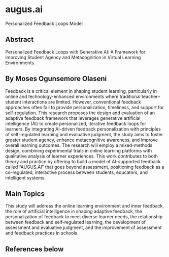 # augus.ai
Personalized Feedback Loops Model
## Abstract
Personalized Feedback Loops with Generative AI: A Framework for Improving Student Agency and Metacognition in Virtual Learning Environments.
## By Moses Ogunsemore Olaseni
Feedback is a critical element in shaping student learning, particularly in online and technology-enhanced environments where traditional teacher–student interactions
are limited. However, conventional feedback approaches often fail to provide personalization, timeliness, and support for self-regulation. This research proposes the design
and evaluation of an adaptive feedback framework that leverages generative artificial intelligence (AI) to create personalized, iterative feedback loops for learners. By integrating
AI-driven feedback personalization with principles of self-regulated learning and evaluative judgment, the study aims to foster greater student agency, enhance metacognitive awareness, 
and improve overall learning outcomes. The research will employ a mixed-methods design, combining experimental trials in online learning platforms with qualitative analysis of learner
experiences. This work contributes to both theory and practice by offering to build a model of AI-supported feedback called “AUGUS.AI” that goes beyond assessment, positioning feedback
as a co-regulated, interactive process between students, educators, and intelligent systems.

## Main Topics
This study will address the online learning environment and inner feedback, the role of artificial intelligence in shaping adaptive feedback, the personalization of feedback to meet 
diverse learner needs, the relationship between feedback and self-regulated learning, the development of assessment and evaluative judgment, and the improvement of assessment and feedback
practices in schools.


## References below


